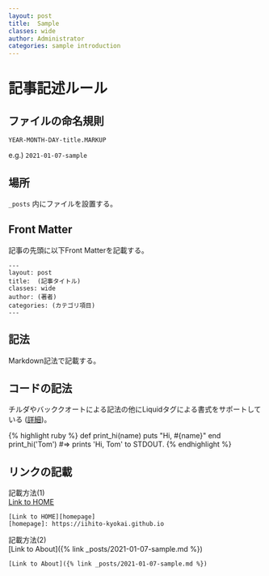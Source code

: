 ```yaml
---
layout: post
title:  Sample
classes: wide
author: Administrator
categories: sample introduction
---
```


# 記事記述ルール
## ファイルの命名規則
`YEAR-MONTH-DAY-title.MARKUP`

e.g.) `2021-01-07-sample`

## 場所
`_posts` 内にファイルを設置する。

## Front Matter
記事の先頭に以下Front Matterを記載する。
~~~
---
layout: post
title:  (記事タイトル)
classes: wide
author: (著者)
categories: (カテゴリ項目) 
---
~~~

## 記法
Markdown記法で記載する。

## コードの記法

チルダやバッククオートによる記法の他にLiquidタグによる書式をサポートしている ([詳細](http://jekyllrb-ja.github.io/docs/step-by-step/02-liquid/))。

{% highlight ruby %}
def print_hi(name)
  puts "Hi, #{name}"
end
print_hi('Tom')
#=> prints 'Hi, Tom' to STDOUT.
{% endhighlight %}


## リンクの記載

記載方法(1)  
[Link to HOME][homepage]

[homepage]: https://iihito-kyokai.github.io

~~~
[Link to HOME][homepage]
[homepage]: https://iihito-kyokai.github.io
~~~

記載方法(2)  
[Link to About]({% link _posts/2021-01-07-sample.md %})

~~~
[Link to About]({% link _posts/2021-01-07-sample.md %})
~~~